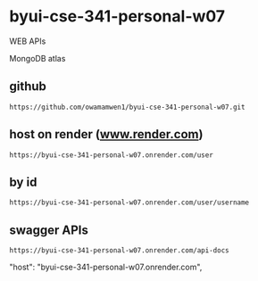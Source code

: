 # byui-cse-341-personal-w07

WEB APIs

MongoDB atlas

## github

```
https://github.com/owamamwen1/byui-cse-341-personal-w07.git
```

## host on render (www.render.com)

```
https://byui-cse-341-personal-w07.onrender.com/user
```

## by id

```
https://byui-cse-341-personal-w07.onrender.com/user/username
```

## swagger APIs

```
https://byui-cse-341-personal-w07.onrender.com/api-docs
```

"host": "byui-cse-341-personal-w07.onrender.com",
